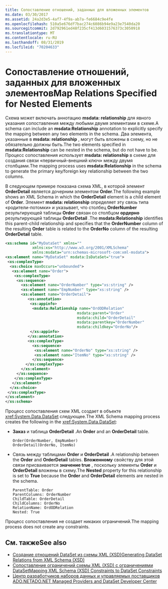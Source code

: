 ```yaml
---
title: Сопоставление отношений, заданных для вложенных элементов
ms.date: 03/30/2017
ms.assetid: 24a2d3e5-4af7-4f9a-ab7a-fe6684c9e4fe
ms.openlocfilehash: 510a5e676df7bac274c6086b94e9a23e7540da20
ms.sourcegitcommit: 2d792961ed48f235cf413d6031576373c3050918
ms.translationtype: MT
ms.contentlocale: ru-RU
ms.lasthandoff: 08/31/2019
ms.locfileid: "70204633"
---
```

# <a name="map-relations-specified-for-nested-elements"></a><span data-ttu-id="5a17a-102">Сопоставление отношений, заданных для вложенных элементов</span><span class="sxs-lookup"><span data-stu-id="5a17a-102">Map Relations Specified for Nested Elements</span></span>
<span data-ttu-id="5a17a-103">Схема может включать аннотацию **msdata: relationship** для явного указания сопоставления между любыми двумя элементами в схеме.</span><span class="sxs-lookup"><span data-stu-id="5a17a-103">A schema can include an **msdata:Relationship** annotation to explicitly specify the mapping between any two elements in the schema.</span></span> <span data-ttu-id="5a17a-104">Два элемента, указанные в **msdata: relationship** , могут быть вложены в схему, но не обязательно должны быть.</span><span class="sxs-lookup"><span data-stu-id="5a17a-104">The two elements specified in **msdata:Relationship** can be nested in the schema, but do not have to be.</span></span> <span data-ttu-id="5a17a-105">Процесс сопоставления использует **msdata: relationship** в схеме для создания связи «первичный-внешний ключ» между двумя столбцами.</span><span class="sxs-lookup"><span data-stu-id="5a17a-105">The mapping process uses **msdata:Relationship** in the schema to generate the primary key/foreign key relationship between the two columns.</span></span>  
  
 <span data-ttu-id="5a17a-106">В следующем примере показана схема XML, в которой элемент **OrderDetail** является дочерним элементом **Order**.</span><span class="sxs-lookup"><span data-stu-id="5a17a-106">The following example shows an XML Schema in which the **OrderDetail** element is a child element of **Order**.</span></span> <span data-ttu-id="5a17a-107">Элемент **msdata: relationship** определяет эту связь типа «родители-потомки» и указывает, что столбец **OrderNumber** результирующей таблицы **Order** связан со столбцом **ордерно** результирующей таблицы **OrderDetail** .</span><span class="sxs-lookup"><span data-stu-id="5a17a-107">The **msdata:Relationship** identifies this parent-child relationship and specifies that the **OrderNumber** column of the resulting **Order** table is related to the **OrderNo** column of the resulting **OrderDetail** table.</span></span>  
  
```xml  
<xs:schema id="MyDataSet" xmlns=""   
            xmlns:xs="http://www.w3.org/2001/XMLSchema"   
            xmlns:msdata="urn:schemas-microsoft-com:xml-msdata">  
<xs:element name="MyDataSet" msdata:IsDataSet="true">  
 <xs:complexType>  
  <xs:choice maxOccurs="unbounded">  
   <xs:element name="Order">  
    <xs:complexType>  
     <xs:sequence>  
       <xs:element name="OrderNumber" type="xs:string" />  
       <xs:element name="EmpNumber" type="xs:string" />  
       <xs:element name="OrderDetail">  
          <xs:annotation>  
           <xs:appinfo>  
            <msdata:Relationship name="OrdODRelation"   
                                msdata:parent="Order"   
                                msdata:child="OrderDetail"   
                                msdata:parentkey="OrderNumber"   
                                msdata:childkey="OrderNo"/>  
           </xs:appinfo>  
          </xs:annotation>  
          <xs:complexType>  
            <xs:sequence>  
             <xs:element name="OrderNo" type="xs:string" />  
             <xs:element name="ItemNo" type="xs:string" />  
            </xs:sequence>  
         </xs:complexType>  
       </xs:element>  
     </xs:sequence>  
    </xs:complexType>  
   </xs:element>  
  </xs:choice>  
 </xs:complexType>  
</xs:element>  
</xs:schema>  
```  
  
 <span data-ttu-id="5a17a-108">Процесс сопоставления схем XML создает в объекте <xref:System.Data.DataSet> следующее.</span><span class="sxs-lookup"><span data-stu-id="5a17a-108">The XML Schema mapping process creates the following in the <xref:System.Data.DataSet>:</span></span>  
  
- <span data-ttu-id="5a17a-109">**Заказ** и таблица **OrderDetail** .</span><span class="sxs-lookup"><span data-stu-id="5a17a-109">An **Order** and an **OrderDetail** table.</span></span>  
  
    ```  
    Order(OrderNumber, EmpNumber)  
    OrderDetail(OrderNo, ItemNo)  
    ```  
  
- <span data-ttu-id="5a17a-110">Связь между таблицами **Order** и **OrderDetail** .</span><span class="sxs-lookup"><span data-stu-id="5a17a-110">A relationship between the **Order** and **OrderDetail** tables.</span></span> <span data-ttu-id="5a17a-111">**Вложенному** свойству для этой связи присваивается **значение true** , поскольку элементы **Order** и **OrderDetail** вложены в схему.</span><span class="sxs-lookup"><span data-stu-id="5a17a-111">The **Nested** property for this relationship is set to **True** because the **Order** and **OrderDetail** elements are nested in the schema.</span></span>  
  
    ```  
    ParentTable: Order  
    ParentColumns: OrderNumber   
    ChildTable: OrderDetail  
    ChildColumns: OrderNo   
    RelationName: OrdODRelation  
    Nested: True  
    ```  
  
 <span data-ttu-id="5a17a-112">Процесс сопоставления не создает никаких ограничений.</span><span class="sxs-lookup"><span data-stu-id="5a17a-112">The mapping process does not create any constraints.</span></span>  
  
## <a name="see-also"></a><span data-ttu-id="5a17a-113">См. также</span><span class="sxs-lookup"><span data-stu-id="5a17a-113">See also</span></span>

- [<span data-ttu-id="5a17a-114">Создание отношений DataSet из схемы XML (XSD)</span><span class="sxs-lookup"><span data-stu-id="5a17a-114">Generating DataSet Relations from XML Schema (XSD)</span></span>](generating-dataset-relations-from-xml-schema-xsd.md)
- [<span data-ttu-id="5a17a-115">Сопоставление ограничений схемы XML (XSD) с ограничениями DataSet</span><span class="sxs-lookup"><span data-stu-id="5a17a-115">Mapping XML Schema (XSD) Constraints to DataSet Constraints</span></span>](mapping-xml-schema-xsd-constraints-to-dataset-constraints.md)
- [<span data-ttu-id="5a17a-116">Центр разработчиков наборов данных и управляемых поставщиков ADO.NET</span><span class="sxs-lookup"><span data-stu-id="5a17a-116">ADO.NET Managed Providers and DataSet Developer Center</span></span>](https://go.microsoft.com/fwlink/?LinkId=217917)
